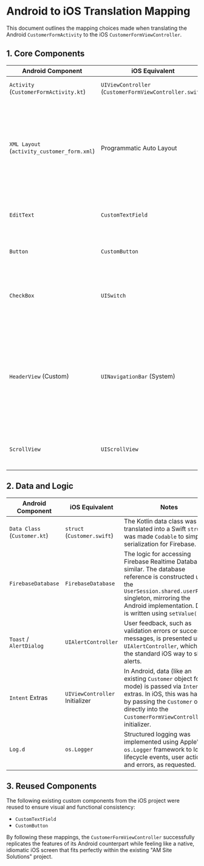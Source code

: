 
# Android to iOS Translation Mapping

This document outlines the mapping choices made when translating the Android `CustomerFormActivity` to the iOS `CustomerFormViewController`.

## 1. Core Components

| Android Component | iOS Equivalent | Notes |
| --- | --- | --- |
| `Activity` (`CustomerFormActivity.kt`) | `UIViewController` (`CustomerFormViewController.swift`) | The fundamental building block for a screen in both platforms. |
| `XML Layout` (`activity_customer_form.xml`) | Programmatic Auto Layout | iOS UI was built in code using `NSLayoutConstraint` anchors for flexibility and to match the existing project style found in `NewMachineViewController`. A `UIScrollView` with a `UIStackView` was used to manage the form content, providing automatic scrolling when the keyboard appears. |
| `EditText` | `CustomTextField` | The project's existing `CustomTextField` class was used for all text input fields to maintain a consistent look and feel. |
| `Button` | `CustomButton` | The project's existing `CustomButton` class was used for the save/update button. |
| `CheckBox` | `UISwitch` | The `archived` status, represented by a `CheckBox` in Android, was translated to a `UISwitch` on iOS, which is the idiomatic equivalent for a boolean toggle. |
| `HeaderView` (Custom) | `UINavigationBar` (System) | The Android app used a custom `HeaderView`. The iOS project's `NewMachineViewController` uses a standard `UINavigationController` and `UINavigationBar` for its title and action buttons. This existing pattern was adopted for consistency. The title is set on `navigationItem.title` and a "Cancel" `UIBarButtonItem` is added. |
| `ScrollView` | `UIScrollView` | Both platforms use a scroll view to ensure the form is accessible on smaller screens, especially when the keyboard is visible. |

## 2. Data and Logic

| Android Component | iOS Equivalent | Notes |
| --- | --- | --- |
| `Data Class` (`Customer.kt`) | `struct` (`Customer.swift`) | The Kotlin data class was translated into a Swift `struct`. It was made `Codable` to simplify serialization for Firebase. |
| `FirebaseDatabase` | `FirebaseDatabase` | The logic for accessing Firebase Realtime Database is similar. The database reference is constructed using the `UserSession.shared.userParent` singleton, mirroring the Android implementation. Data is written using `setValue()`. |
| `Toast` / `AlertDialog` | `UIAlertController` | User feedback, such as validation errors or success messages, is presented using `UIAlertController`, which is the standard iOS way to show alerts. |
| `Intent` Extras | `UIViewController` Initializer | In Android, data (like an existing `Customer` object for edit mode) is passed via `Intent` extras. In iOS, this was handled by passing the `Customer` object directly into the `CustomerFormViewController`'s initializer. |
| `Log.d` | `os.Logger` | Structured logging was implemented using Apple's `os.Logger` framework to log lifecycle events, user actions, and errors, as requested. |

## 3. Reused Components

The following existing custom components from the iOS project were reused to ensure visual and functional consistency:

-   `CustomTextField`
-   `CustomButton`

By following these mappings, the `CustomerFormViewController` successfully replicates the features of its Android counterpart while feeling like a native, idiomatic iOS screen that fits perfectly within the existing "AM Site Solutions" project.
